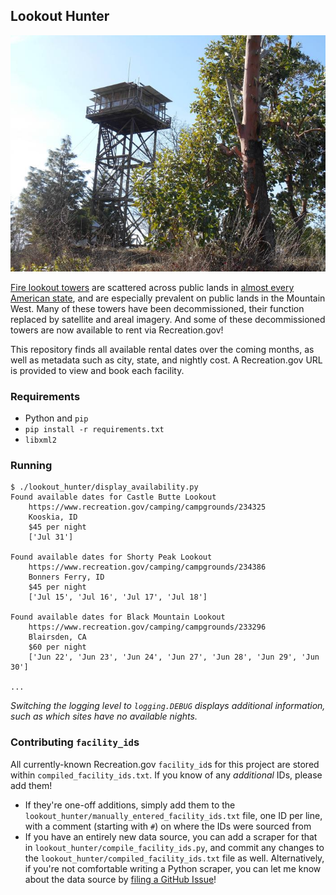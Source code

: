 Lookout Hunter
---

![](lookout.jpg)

[Fire lookout towers](https://en.wikipedia.org/wiki/Fire_lookout_tower) are scattered across public lands in [almost every American state](http://www.nhlr.org/lookouts/), and are especially prevalent on public lands in the Mountain West. Many of these towers have been decommissioned, their function replaced by satellite and areal imagery. And some of these decommissioned towers are now available to rent via Recreation.gov!

This repository finds all available rental dates over the coming months, as well as metadata such as city, state, and nightly cost. A Recreation.gov URL is provided to view and book each facility.

### Requirements

- Python and `pip`
- `pip install -r requirements.txt`
- `libxml2`

### Running

```
$ ./lookout_hunter/display_availability.py
Found available dates for Castle Butte Lookout
    https://www.recreation.gov/camping/campgrounds/234325
    Kooskia, ID
    $45 per night
    ['Jul 31']

Found available dates for Shorty Peak Lookout
    https://www.recreation.gov/camping/campgrounds/234386
    Bonners Ferry, ID
    $45 per night
    ['Jul 15', 'Jul 16', 'Jul 17', 'Jul 18']

Found available dates for Black Mountain Lookout
    https://www.recreation.gov/camping/campgrounds/233296
    Blairsden, CA
    $60 per night
    ['Jun 22', 'Jun 23', 'Jun 24', 'Jun 27', 'Jun 28', 'Jun 29', 'Jun 30']

...
```

_Switching the logging level to `logging.DEBUG` displays additional information, such as which sites have _no_ available nights._

### Contributing `facility_id`s

All currently-known Recreation.gov `facility_id`s for this project are stored within `compiled_facility_ids.txt`. If you know of any _additional_ IDs, please add them!

- If they're one-off additions, simply add them to the `lookout_hunter/manually_entered_facility_ids.txt` file, one ID per line, with a comment (starting with `#`) on where the IDs were sourced from
- If you have an entirely new data source, you can add a scraper for that in `lookout_hunter/compile_facility_ids.py`, and commit any changes to the `lookout_hunter/compiled_facility_ids.txt` file as well. Alternatively, if you're not comfortable writing a Python scraper, you can let me know about the data source by [filing a GitHub Issue](https://github.com/mileswwatkins/lookout_hunter/issues)!
